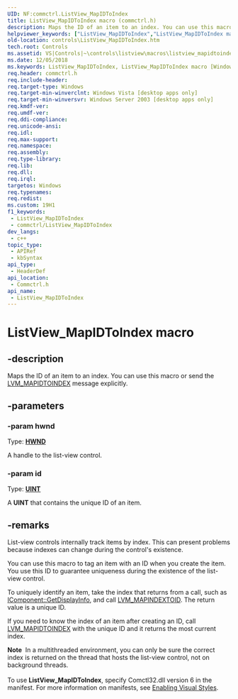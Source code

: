 ```yaml
---
UID: NF:commctrl.ListView_MapIDToIndex
title: ListView_MapIDToIndex macro (commctrl.h)
description: Maps the ID of an item to an index. You can use this macro or send the LVM_MAPIDTOINDEX message explicitly.
helpviewer_keywords: ["ListView_MapIDToIndex","ListView_MapIDToIndex macro [Windows Controls]","_win32_ListView_MapIDToIndex","_win32_ListView_MapIDToIndex_cpp","commctrl/ListView_MapIDToIndex","controls.ListView_MapIDToIndex","controls._win32_ListView_MapIDToIndex"]
old-location: controls\ListView_MapIDToIndex.htm
tech.root: Controls
ms.assetid: VS|Controls|~\controls\listview\macros\listview_mapidtoindex.htm
ms.date: 12/05/2018
ms.keywords: ListView_MapIDToIndex, ListView_MapIDToIndex macro [Windows Controls], _win32_ListView_MapIDToIndex, _win32_ListView_MapIDToIndex_cpp, commctrl/ListView_MapIDToIndex, controls.ListView_MapIDToIndex, controls._win32_ListView_MapIDToIndex
req.header: commctrl.h
req.include-header: 
req.target-type: Windows
req.target-min-winverclnt: Windows Vista [desktop apps only]
req.target-min-winversvr: Windows Server 2003 [desktop apps only]
req.kmdf-ver: 
req.umdf-ver: 
req.ddi-compliance: 
req.unicode-ansi: 
req.idl: 
req.max-support: 
req.namespace: 
req.assembly: 
req.type-library: 
req.lib: 
req.dll: 
req.irql: 
targetos: Windows
req.typenames: 
req.redist: 
ms.custom: 19H1
f1_keywords:
 - ListView_MapIDToIndex
 - commctrl/ListView_MapIDToIndex
dev_langs:
 - c++
topic_type:
 - APIRef
 - kbSyntax
api_type:
 - HeaderDef
api_location:
 - Commctrl.h
api_name:
 - ListView_MapIDToIndex
---
```


# ListView_MapIDToIndex macro


## -description

Maps the ID of an item to an index. You can use this macro or send the <a href="https://docs.microsoft.com/windows/desktop/controls/lvm-mapidtoindex">LVM_MAPIDTOINDEX</a> message explicitly.

## -parameters

### -param hwnd

Type: <b><a href="https://docs.microsoft.com/windows/desktop/WinProg/windows-data-types">HWND</a></b>

A handle to the list-view control.

### -param id

Type: <b><a href="https://docs.microsoft.com/windows/desktop/WinProg/windows-data-types">UINT</a></b>

A <b>UINT</b> that contains the unique ID of an item.

## -remarks

List-view controls internally track items by index. This can present problems because indexes can change during the control's existence.

You can use this macro to tag an item with an ID when you create the item.
You use this ID to guarantee uniqueness during the existence of the list-view control.   
		

To uniquely identify an item, take the index that returns from a call, such as <a href="https://docs.microsoft.com/windows/desktop/api/mmc/nf-mmc-icomponent-getdisplayinfo">IComponent::GetDisplayInfo</a>, and call <a href="https://docs.microsoft.com/windows/desktop/Controls/lvm-mapindextoid">LVM_MAPINDEXTOID</a>. The return value is a unique ID.
		

If you need to know the index of an item after creating an ID, call
<a href="https://docs.microsoft.com/windows/desktop/controls/lvm-mapidtoindex">LVM_MAPIDTOINDEX</a> with the unique ID and it returns the most current index.

<div class="alert"><b>Note</b>  In a multithreaded environment, you can only be sure the correct index is returned
on the thread that hosts the list-view control, not on background threads.</div>
<div> </div>
To use <b>ListView_MapIDToIndex</b>, specify Comctl32.dll version 6 in the manifest. For more information on manifests, see <a href="https://docs.microsoft.com/windows/desktop/Controls/cookbook-overview">Enabling Visual Styles</a>.

